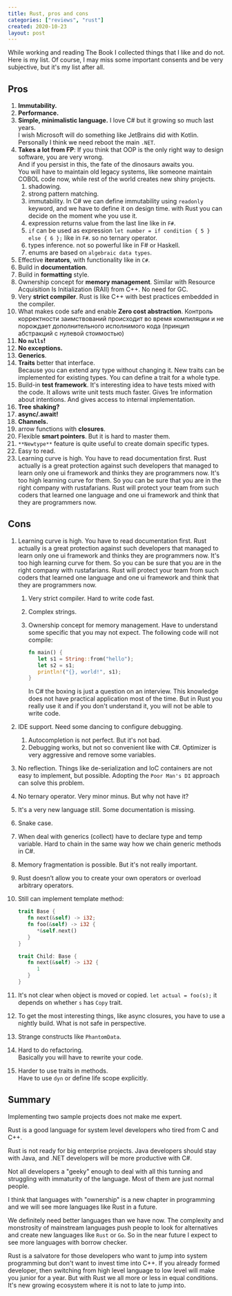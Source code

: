 ```yaml
---
title: Rust, pros and cons
categories: ["reviews", "rust"]
created: 2020-10-23
layout: post
---
```


While working and reading The Book I collected things that I like and do not.
Here is my list. Of course, I may miss some important consents and be very subjective, but it's my list after all.

## Pros

1. **Immutability.**
1. **Performance.**
1. **Simple, minimalistic language.** I love C# but it growing so much last years.\
   I wish Microsoft will do something like JetBrains did with Kotlin.\
   Personally I think we need reboot the main `.NET`.
1. **Takes a lot from FP**: If you think that OOP is the only right way to design software, you are very wrong.\
   And if you persist in this, the fate of the dinosaurs awaits you.\
   You will have to maintain old legacy systems, like someone maintain COBOL code now, while rest of the world creates new shiny projects.
   1. shadowing.
   1. strong pattern matching.
   1. immutability. In C# we can define immutability using `readonly` keyword, and we have to define it on design time. with Rust you can decide on the moment whe you use it.
   1. expression returns value from the last line like in `F#`.
   1. `if` can be used as expression `let number = if condition { 5 } else { 6 };` like in `F#`. so no ternary operator.
   1. types inference. not so powerful like in F# or Haskell.
   1. enums are based on `algebraic data types`.
1. Effective **iterators**, with functionality  like in `C#`.
1. Build in **documentation**.
1. Build in **formatting** style.
1. Ownership concept for **memory management**. Similar with Resource Acquisition Is Initialization (RAII) from C++. No need for GC.
1. Very **strict compiler**. Rust is like C++ with best practices embedded in the compiler.
1. What makes code safe and enable **Zero cost abstraction**. Контроль корректности заимствований происходит во время компиляции и не порождает дополнительного исполнимого кода (принцип абстракций с нулевой стоимостью)
1. **No `nulls`!**
1. **No exceptions.**
1. **Generics**.
1. **Traits** better that interface.\
   Because you can extend any type without changing it.
   New traits can be implemented for existing types.
   You can define a trait for a whole type.
1. Build-in **test framework**. It's interesting idea to have tests mixed with the code. It allows write unit tests much faster. Gives 1re information about intentions. And gives access to internal implementation.
1. **Tree shaking?**
1. **async/.await!**
1. **Channels.**
1. arrow functions with **closures**.
1. Flexible **smart pointers**. But it is hard to master them.
1. `**Newtype**` feature is quite useful to create domain specific types.
1. Easy to read.
1. Learning curve is high. You have to read documentation first. Rust actually is a great protection against such developers that managed to learn only one ui framework and thinks they are programmers now. It's too high learning curve for them. So you can be sure that you are in the right company with rustafarians. Rust will protect your team from such coders that learned one language and one ui framework and think that they are programmers now.

## Cons

1. Learning curve is high. You have to read documentation first. Rust actually is a great protection against such developers that managed to learn only one ui framework and thinks they are programmers now. It's too high learning curve for them. So you can be sure that you are in the right company with rustafarians. Rust will protect your team from such coders that learned one language and one ui framework and think that they are programmers now.
   1. Very strict compiler. Hard to write code fast.
   2. Complex strings.
   3. Ownership concept for memory management. Have to understand some specific that you may not expect. The following code will not compile:

      ``` rust
      fn main() {
         let s1 = String::from("hello");
         let s2 = s1;
         println!("{}, world!", s1);
      }
      ```

      In C# the boxing is just a question on an interview.
      This knowledge does not have practical application most of the time.
      But in Rust you really use it and if you don't understand it, you will not be able to write code.

1. IDE support. Need some dancing to configure debugging.
   1. Autocompletion is not perfect. But it's not bad.
   1. Debugging works, but not so convenient like with C#. Optimizer is very aggressive and remove some variables.
1. No reflection. Things like de-serialization and IoC containers are not easy to implement, but possible. Adopting the `Poor Man's DI` approach can solve this problem.
1. No ternary operator. Very minor minus. But why not have it?
1. It's a very new language still. Some documentation is missing.
1. Snake case.
1. When deal with generics (collect) have to declare type and temp variable. Hard to chain in the same way how we chain generic methods in C#.
1. Memory fragmentation is possible. But it's not really important.
1. Rust doesn’t allow you to create your own operators or overload arbitrary operators.
1. Still can implement template method:

   ``` rust
   trait Base {
      fn next(&self) -> i32;
      fn foo(&self) -> i32 {
         *&self.next()
      }
   }

   trait Child: Base {
      fn next(&self) -> i32 {
         1
      }
   }
   ```

1. It's not clear when object is moved or copied. `let actual = foo(s);` it depends on whether `s` has `Copy` trait.
1. To get the most interesting things, like async closures, you have to use a nightly build. What is not safe in perspective.
1. Strange constructs like `PhantomData`.
1. Hard to do refactoring.\
   Basically you will have to rewrite your code.
1. Harder to use traits in methods.\
   Have to use `dyn` or define life scope explicitly.

## Summary

Implementing two sample projects does not make me expert.

Rust is a good language for system level developers who tired from C and C++.

Rust is not ready for big enterprise projects.
Java developers should stay with Java, and .NET developers will be more productive with C#.

Not all developers a "geeky" enough to deal with all this tunning and struggling with immaturity of the language.
Most of them are just normal people.

I think that languages with "ownership" is a new chapter in programming and we will see more languages like Rust in a future.

We definitely need better languages than we have now.
The complexity and monstrosity of mainstream languages push people to look for alternatives and create new languages like `Rust` or `Go`.
So in the near future I expect to see more languages with borrow checker.

Rust is a salvatore for those developers who want to jump into system programming but don't want to invest time into C++.
If you already formed developer, then switching from high level language to low level will make you junior for a year.
But with Rust we all more or less in equal conditions.
It's new growing ecosystem where it is not to late to jump into.
